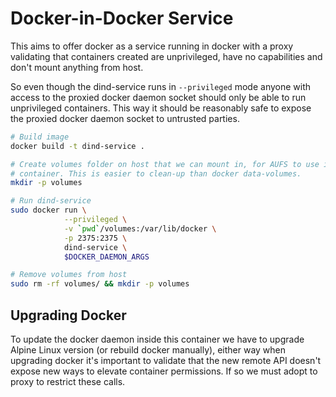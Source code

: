 Docker-in-Docker Service
========================
This aims to offer docker as a service running in docker with a proxy validating
that containers created are unprivileged, have no capabilities and don't mount
anything from host.

So even though the dind-service runs in `--privileged` mode anyone with access
to the proxied docker daemon socket should only be able to run unprivileged
containers. This way it should be reasonably safe to expose the proxied docker
daemon socket to untrusted parties.

```bash
# Build image
docker build -t dind-service .

# Create volumes folder on host that we can mount in, for AUFS to use in the
# container. This is easier to clean-up than docker data-volumes.
mkdir -p volumes

# Run dind-service
sudo docker run \
            --privileged \
            -v `pwd`/volumes:/var/lib/docker \
            -p 2375:2375 \
            dind-service \
            $DOCKER_DAEMON_ARGS

# Remove volumes from host
sudo rm -rf volumes/ && mkdir -p volumes
```

Upgrading Docker
----------------
To update the docker daemon inside this container we have to upgrade Alpine
Linux version (or rebuild docker manually), either way when upgrading docker
it's important to validate that the new remote API doesn't expose new ways to
elevate container permissions. If so we must adopt to proxy to restrict these
calls.
